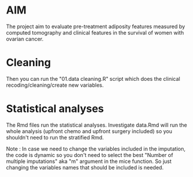 # AIM
The project aim to evaluate pre-treatment adiposity features measured by computed tomography and clinical features in the survival of women with ovarian cancer.

# Cleaning
Then you can run the "01.data cleaning.R" script which does the clinical recoding/cleaning/create new variables.

# Statistical analyses
The Rmd files run the statistical analyses.
Investigate data.Rmd will run the whole analysis (upfront chemo and upfront surgery included) so you shouldn't need to run the stratified Rmd.

Note : In case we need to change the variables included in the imputation, the code is dynamic so you don't need to select the best "Number of multiple imputations" aka "m" argument in the mice function. So just changing the variables names that should be included is needed.
